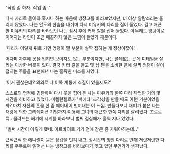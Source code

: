 "작업 좀 하자. 작업 좀.." 

다시 자리로 돌아와 혹시나 하는 마음에 냉장고를 바라보았지만, 더 이상 알람소리는 울리지 않았다.
나는 안도의 한숨을 내쉬며 다시 미유키의 다리를 집어 들었다.
길고 매끈한 미유키의 다리를 바라보던 나는 잠시 후에 커터 칼을 집어 들었다.
아무래도 엉덩이로 이어지는 라인이 조금 매끈하지 않은 느낌이 들었기 때문이다.

'다리가 이렇게 뒤로 가면 엉덩이 밑 부분이 살짝 접히는 게 정상이잖아.' 

어차피 차후에 옷을 입히면 보이지도 않는 부분이지만, 나는 쓸데없는 곳에 디테일을 살리는 이상한 버릇이 있다.
결국 커터 칼을 들고 몇 십 분을 소비한 끝에 살짝 엉덩이 살이 접히는 주름을 표현해낸 나는 흡족한 미소를 지었다.

'이거 괜찮은데? 의외로 나 이쪽 계통에 소질이 있을지도?' 

스스로의 업적에 경탄하며 다시 붓을 집어 든 나는 미유키의 한쪽 다리 작업만 거의 몇 시간을 허비하고 있었다.
미켈란젤로가 '피에타' 조각상을 만들 때도 이런 기분이었을까?
마치 자신의 혼을 한 줌 떼어내어 빗어내는 이 느낌.
만들다보니 재미가 붙은 나는 채광에 의한 그라데이션 기법까지 이용해 그녀의 매끈한 한쪽 다리를 살려냈다.
꼬르르륵..
몰려드는 허기에 시계를 바라보니 벌써 점심때가 훌쩍 지나 있었다.

"벌써 시간이 이렇게 됐네. 아르바이트 가기 전에 잠은 좀 자둬야하는데.." 

끈적끈적 한 에나멜이 묻은 장갑을 벗겨 내고, 장시간의 양반 다리로 인해 저릿저릿한 다리를 주무르며 일어선 나는 냉장고를 바라보다가 잊고 있던 무언가가 생각났다.